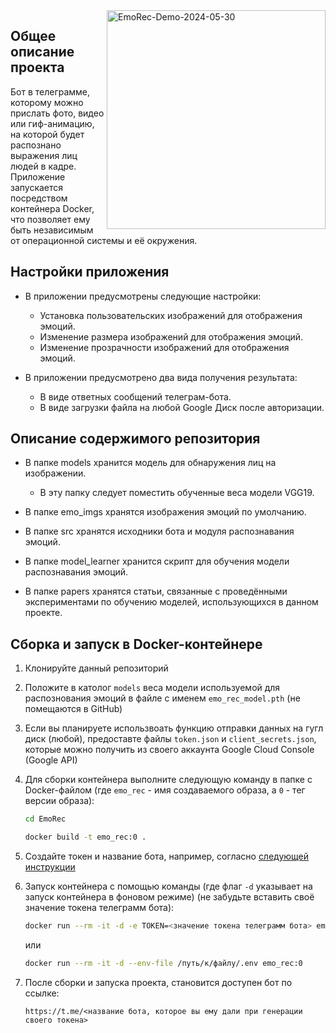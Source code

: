<img src="https://i.ibb.co/G7cjkrK/2024-05-30-09-04-41.png" alt="EmoRec-Demo-2024-05-30" width="350" align="right"/>

## Общее описание проекта
Бот в телеграмме, которому можно прислать фото, видео или гиф-анимацию, на которой будет распознано выражения лиц людей в кадре.  
Приложение запускается посредством контейнера Docker, что позволяет ему быть независимым от операционной системы и её окружения.


## Настройки приложения

- В приложении предусмотрены следующие настройки:
  - Установка пользовательских изображений для отображения эмоций.
  - Изменение размера изображений для отображения эмоций.
  - Изменение прозрачности изображений для отображения эмоций.

- В приложении предусмотрено два вида получения результата:
  - В виде ответных сообщений телеграм-бота.
  - В виде загрузки файла на любой Google Диск после авторизации.

## Описание содержимого репозитория

- В папке models хранится модель для обнаружения лиц на изображении.
  - В эту папку следует поместить обученные веса модели VGG19.

- В папке emo_imgs хранятся изображения эмоций по умолчанию.

- В папке src хранятся исходники бота и модуля распознавания эмоций.

- В папке model_learner хранится скрипт для обучения модели распознавания эмоций.

- В папке papers хранятся статьи, связанные с проведёнными экспериментами по обучению моделей, использующихся в данном проекте. 



## Сборка и запуск в Docker-контейнере
1. Клонируйте данный репозиторий

2. Положите в католог `models` веса модели используемой для распознования эмоций в файле с именем `emo_rec_model.pth` (не помещаются в GitHub) 

3. Если вы планируете использвоать функцию отправки данных на гугл диск (любой), предоставте файлы `token.json` и `client_secrets.json`, которые можно получить из своего аккаунта Google Cloud Console (Google API)

4. Для сборки контейнера выполните следующую команду в папке с Docker-файлом (где `emo_rec` - имя создаваемого образа, а `0` - тег версии образа):

    ```sh
    cd EmoRec
    ```

    ```sh
    docker build -t emo_rec:0 .
    ```

5. Создайте токен и название бота, например, согласно [следующей инструкции](https://web7.pro/kak-poluchit-token-bota-telegram-api/)

6. Запуск контейнера с помощью команды (где флаг `-d` указывает на запуск контейнера в фоновом режиме) (не забудьте вставить своё значение токена телеграмм бота):

    ```sh
    docker run --rm -it -d -e TOKEN=<значение токена телеграмм бота> emo_rec:0
    ```

    или 

    ```sh
    docker run --rm -it -d --env-file /путь/к/файлу/.env emo_rec:0
    ```
    

6. После сборки и запуска проекта, становится доступен бот по ссылке: 
    
    ```link
    https://t.me/<название бота, которое вы ему дали при генерации своего токена>
    ```


